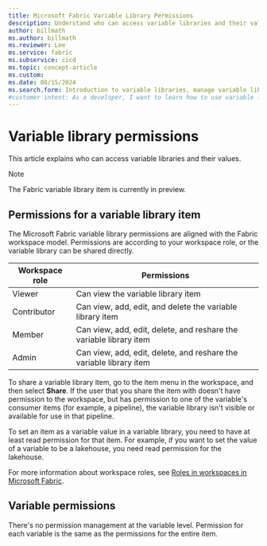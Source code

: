 ```yaml
---
title: Microsoft Fabric Variable Library Permissions
description: Understand who can access variable libraries and their values.
author: billmath
ms.author: billmath
ms.reviewer: Lee
ms.service: fabric
ms.subservice: cicd
ms.topic: concept-article
ms.custom:
ms.date: 08/15/2024
ms.search.form: Introduction to variable libraries, manage variable libraries, variable library permissions, variable types
#customer intent: As a developer, I want to learn how to use variable libraries and who has permission to view and edit them.
---
```


# Variable library permissions 

This article explains who can access variable libraries and their values.

> [!NOTE]
> The Fabric variable library item is currently in preview.

## Permissions for a variable library item

The Microsoft Fabric variable library permissions are aligned with the Fabric workspace model. Permissions are according to your workspace role, or the variable library can be shared directly.

Workspace role | Permissions
---------------|------------
Viewer | Can view the variable library item
Contributor | Can view, add, edit, and delete the variable library item
Member | Can view, add, edit, delete, and reshare the variable library item
Admin | Can view, add, edit, delete, and reshare the variable library item

To share a variable library item, go to the item menu in the workspace, and then select **Share**. If the user that you share the item with doesn't have permission to the workspace, but has permission to one of the variable's consumer items (for example, a pipeline), the variable library isn't visible or available for use in that pipeline.

To set an item as a variable value in a variable library, you need to have at least read permission for that item. For example, if you want to set the value of a variable to be a lakehouse, you need read permission for the lakehouse.

For more information about workspace roles, see [Roles in workspaces in Microsoft Fabric](../../get-started/roles-workspaces.md).

## Variable permissions

There's no permission management at the variable level. Permission for each variable is the same as the permissions for the entire item.
